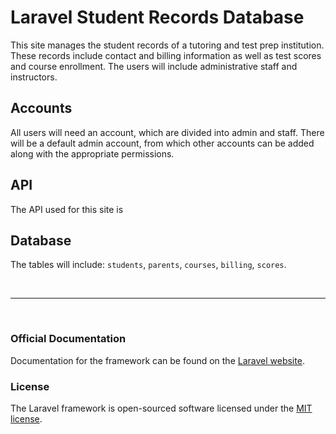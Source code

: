 # Laravel Student Records Database

This site manages the student records of a tutoring and test prep institution. These records include contact and billing information as well as test scores and course enrollment. The users will include administrative staff and instructors.

## Accounts

All users will need an account, which are divided into admin and staff. There will be a default admin account, from which other accounts can be added along with the appropriate permissions.

## API

The API used for this site is

## Database

The tables will include: `students`, `parents`, `courses`, `billing`, `scores`.

<br><hr><br>

### Official Documentation

Documentation for the framework can be found on the [Laravel website](http://laravel.com/docs).

### License

The Laravel framework is open-sourced software licensed under the [MIT license](http://opensource.org/licenses/MIT).
